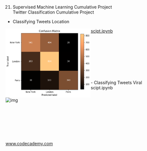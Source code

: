21. Supervised Machine Learning Cumulative Project</br>
Twitter Classification Cumulative Project

- Classifying Tweets Location</br>
<a href="classifying_tweets_location.ipynb">
  scipt.ipynb
<img src="classifying_tweets_location.png" alt="img" width="280px" align="left"></a></br></br></br></br></br></br></br></br></br></br>
- Classifying Tweets Viral</br>
  scipt.ipynb
<a href="classifying_tweets_viral.png">
<img src="classifying_tweets_viral.ipynb" alt="img" width="280px" align="left"></a></br></br></br></br></br></br></br></br></br></br>



www.codecademy.com
